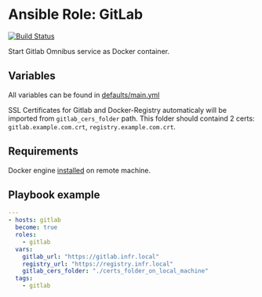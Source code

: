 # Ansible Role: GitLab
[![Build Status](https://travis-ci.org/Furdarius/ansible-gitlab.svg?branch=master)](https://travis-ci.org/Furdarius/ansible-gitlab)

Start Gitlab Omnibus service as Docker container.

## Variables

All variables can be found in [defaults/main.yml](https://github.com/Furdarius/ansible-gitlab/blob/master/defaults/main.yml)

SSL Certificates for Gitlab and Docker-Registry automaticaly will be imported from
`gitlab_cers_folder` path. This folder should containd 2 certs:
`gitlab.example.com.crt`, `registry.example.com.crt`.

## Requirements

Docker engine [installed](https://docs.docker.com/engine/installation/) on remote machine.

## Playbook example

```yaml
---
- hosts: gitlab
  become: true
  roles:
    - gitlab
  vars:
    gitlab_url: "https://gitlab.infr.local"
    registry_url: "https://registry.infr.local"
    gitlab_cers_folder: "./certs_folder_on_local_machine"
  tags:
    - gitlab
```
